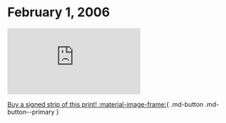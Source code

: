 # February 1, 2006

![](https://www.achewood.com/comic.php?date=02012006)

[Buy a signed strip of this print! :material-image-frame:](https://achewood-holiday-pop-up.myshopify.com/products/strip#02012006){ .md-button .md-button--primary }
